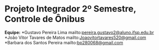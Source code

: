 # Projeto Integrador 2º Semestre, Controle de Ônibus
**Equipe:** 
        *Gustavo Pereira Lima mailto:pereira.gustavo2@aluno.ifsp.edu.br
        *João Vitor Tavares de Matos mailto:Joaovitortavares520@gmail.com
        *Barbara dos Santos Pereira mailto:bp280068@gmail.com
